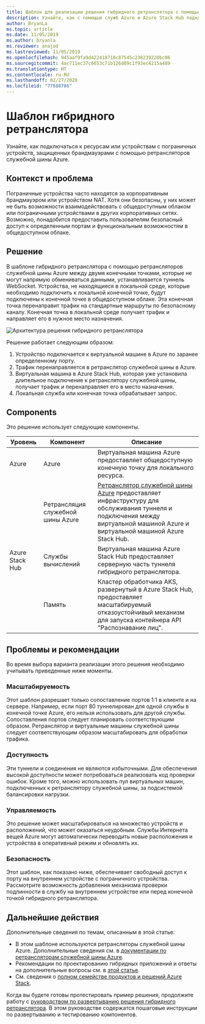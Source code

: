 ```yaml
---
title: Шаблон для реализации решения гибридного ретранслятора с помощью Azure и Azure Stack Hub.
description: Узнайте, как с помощью служб Azure и Azure Stack Hub подключиться к пограничным ресурсам или устройствам, защищенным брандмауэрами.
author: BryanLa
ms.topic: article
ms.date: 11/05/2019
ms.author: bryanla
ms.reviewer: anajod
ms.lastreviewed: 11/05/2019
ms.openlocfilehash: 945aaf9fa9d422418718c87545c238239220bc06
ms.sourcegitcommit: 4ac711ec37c6653c71b126d09c1f93ec4215a489
ms.translationtype: HT
ms.contentlocale: ru-RU
ms.lasthandoff: 02/27/2020
ms.locfileid: "77688786"
---
```

# <a name="hybrid-relay-pattern"></a>Шаблон гибридного ретранслятора

Узнайте, как подключаться к ресурсам или устройствам с пограничных устройств, защищенных брандмауэрами с помощью ретрансляторов служебной шины Azure.

## <a name="context-and-problem"></a>Контекст и проблема

Пограничные устройства часто находятся за корпоративным брандмауэром или устройством NAT. Хотя они безопасны, у них может не быть возможности взаимодействовать с общедоступным облаком или пограничными устройствами в других корпоративных сетях. Возможно, понадобится предоставить пользователям безопасный доступ к определенным портам и функциональным возможностям в общедоступном облаке. 

## <a name="solution"></a>Решение

В шаблоне гибридного ретранслятора с помощью ретрансляторов служебной шины Azure между двумя конечными точками, которые не могут напрямую обмениваться данными, устанавливается туннель WebSocket. Устройства, не находящиеся в локальной среде, которые необходимо подключить к локальной конечной точке, будут подключены к конечной точке в общедоступном облаке. Эта конечная точка перенаправит трафик на стандартные маршруты по безопасному каналу. Конечная точка в локальной среде получает трафик и направляет его в нужное место назначения. 

![Архитектура решения гибридного ретранслятора](media/pattern-hybrid-relay/solution-architecture.png)

Решение работает следующим образом: 

1. Устройство подключается к виртуальной машине в Azure по заранее определенному порту.
2. Трафик перенаправляется в ретранслятор служебной шины в Azure.
3. Виртуальная машина в Azure Stack Hub, которая уже установила длительное подключение к ретранслятору служебной шины, получает трафик и перенаправляет его в место назначения.
4. Локальная служба или конечная точка обрабатывает запрос. 

## <a name="components"></a>Components

Это решение использует следующие компоненты.

| Уровень | Компонент | Описание |
|----------|-----------|-------------|
| Azure | Azure | Виртуальная машина Azure предоставляет общедоступную конечную точку для локального ресурса. |
| | Ретрансляция служебной шины Azure | [Ретранслятор служебной шины Azure](/azure/service-bus-relay/) предоставляет инфраструктуру для обслуживания туннеля и подключения между виртуальной машиной Azure и виртуальной машиной Azure Stack Hub.|
| Azure Stack Hub | Службы вычислений | Виртуальная машина Azure Stack Hub предоставляет серверную часть туннеля гибридного ретранслятора. |
| | Память | Кластер обработчика AKS, развернутый в Azure Stack Hub, предоставляет масштабируемый отказоустойчивый механизм для запуска контейнера API "Распознавание лиц".|

## <a name="issues-and-considerations"></a>Проблемы и рекомендации

Во время выбора варианта реализации этого решения необходимо учитывать приведенные ниже моменты.

### <a name="scalability"></a>Масштабируемость 

Этот шаблон разрешает только сопоставление портов 1:1 в клиенте и на сервере. Например, если порт 80 туннелирован для одной службы в конечной точке Azure, его нельзя использовать для другой службы. Сопоставления портов следует планировать соответствующим образом. Ретранслятор и виртуальные машины служебной шины следует соответствующим образом масштабировать для обработки трафика.

### <a name="availability"></a>Доступность

Эти туннели и соединения не являются избыточными. Для обеспечения высокой доступности может потребоваться реализовать код проверки ошибок. Кроме того, можно использовать пул виртуальных машин, подключенных к ретранслятору служебной шины, за подсистемой балансировки нагрузки.

### <a name="manageability"></a>Управляемость

Это решение может масштабироваться на множество устройств и расположений, что может оказаться неудобным. Службы Интернета вещей Azure могут автоматически переводить новые расположения и устройства в оперативный режим и обновлять их.

### <a name="security"></a>Безопасность

Этот шаблон, как показано ниже, обеспечивает свободный доступ к порту на внутреннем устройстве с пограничного устройства. Рассмотрите возможность добавления механизма проверки подлинности в службу на внутреннем устройстве или перед конечной точкой гибридного ретранслятора. 

## <a name="next-steps"></a>Дальнейшие действия

Дополнительные сведения по темам, описанным в этой статье:
- В этом шаблоне используются ретрансляторы служебной шины Azure. Дополнительные сведения см. в [документации по ретрансляторам служебной шины Azure](/azure/service-bus-relay/).
- Рекомендации по проектированию гибридных приложений и ответы на дополнительные вопросы см. в [этой статье](overview-app-design-considerations.md).
- См. сведения о [полном семействе продуктов и решений Azure Stack](/azure-stack).

Когда вы будете готовы протестировать пример решения, продолжите работу с [руководством по развертыванию решения гибридного ретранслятора](https://aka.ms/hybridrelaydeployment). В этом руководстве содержатся пошаговые инструкции по развертыванию и тестированию компонентов.